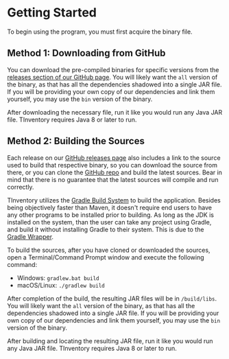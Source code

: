 # Getting Started
To begin using the program, you must first acquire the binary file.

## Method 1: Downloading from GitHub
You can download the pre-compiled binaries for specific versions from the
 [releases section of our GitHub page][1]. You will likely want the `all` version
 of the binary, as that has all the dependencies shadowed into a single JAR file.
 If you will be providing your own copy of our dependencies and link them yourself,
 you may use the `bin` version of the binary.

After downloading the necessary file, run it like you would run any Java JAR file.
 TInventory requires Java 8 or later to run.

## Method 2: Building the Sources
Each release on our [GitHub releases page][1] also includes a link to the source
 used to build that respective binary, so you can download the source from there,
 or you can clone the [GitHub repo][2] and build the latest sources. Bear in mind
 that there is no guarantee that the latest sources will compile and run correctly.

TInventory utilizes the [Gradle Build System][3] to build the application. Besides
 being objectively faster than Maven, it doesn't require end users to have any
 other programs to be installed prior to building. As long as the JDK is installed
 on the system, than the user can take any project using Gradle, and build it without
 installing Gradle to their system. This is due to the [Gradle Wrapper][4].

To build the sources, after you have cloned or downloaded the sources, open a
 Terminal/Command Prompt window and execute the following command:

* Windows: `gradlew.bat build`
* macOS/Linux: `./gradlew build`

After completion of the build, the resulting JAR files will be in `/build/libs`.
 You will likely want the `all` version of the binary, as that has all the
 dependencies shadowed into a single JAR file. If you will be providing your own
 copy of our dependencies and link them yourself, you may use the `bin` version
 of the binary.

After building and locating the resulting JAR file, run it like you would run any
 Java JAR file. TInventory requires Java 8 or later to run.

[1]: https://github.com/TInventory/Program/releases
[2]: https://github.com/TInventory/Program
[3]: https://gradle.org/
[4]: https://docs.gradle.org/current/userguide/gradle_wrapper.html
